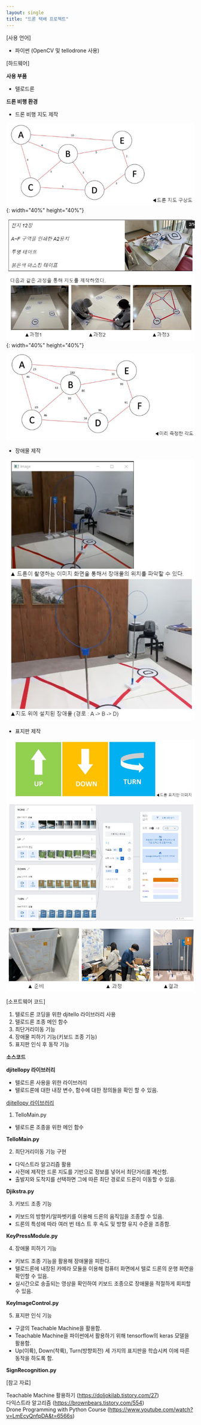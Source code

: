 ```yaml
---
layout: single
title: "드론 택배 프로젝트"
---
```


[사용 언어]
- 파이썬 (OpenCV 및 tellodrone 사용)

[하드웨어]

**사용 부품**
- 텔로드론
  
**드론 비행 환경**
- 드론 비행 지도 제작

![image](/assets/images/drone1.JPG){: width="40%" height="40%"}

![image](/assets/images/drone2.JPG){: width="40%" height="40%"}

![image](/assets/images/drone5.JPG)

- 장애물 제작

![image](/assets/images/drone7.JPG)

- 표지판 제작

![image](/assets/images/drone4.JPG)

![image](/assets/images/drone3.JPG)

[소프트웨어 코드]

1. 텔로드론 코딩을 위한 djitello 라이브러리 사용
2. 텔로드론 조종 메인 함수
3. 최단거리이동 기능
4. 장애물 피하기 기능(키보드 조종 기능)
5. 표지판 인식 후 동작 기능

  
**소스코드**

**djitellopy 라이브러리**
- 텔로드론 사용을 위한 라이브러리
- 텔로드론에 대한 내장 변수, 함수에 대한 정의들을 확인 할 수 있음.

[djitellopy 라이브러리](https://drive.google.com/drive/folders/1RXL1tzwaGRMX5EyVOPvvbALTX1poayOK?usp=drive_link)

1. TelloMain.py
- 텔로드론 조종을 위한 메인 함수

**TelloMain.py**
<script src="https://gist.github.com/minzero31/8322e36dc6499d11c991668661af012b.js"></script>

2.  최단거리이동 기능 구현
- 다익스트라 알고리즘 활용
- 사전에 제작한 드론 지도를 기반으로 정보를 넣어서 최단거리를 계산함.
- 출발지와 도착지를 선택하면 그에 따른 최단 경로로 드론이 이동할 수 있음.

**Djikstra.py**
<script
src="https://gist.github.com/minzero31/b22d2725d8b0f61c11fe576ba70801ee.js"></script>

3. 키보드 조종 기능
- 키보드의 방향키/알파벳키를 이용해 드론의 움직임을 조종할 수 있음.
- 드론의 특성에 따라 여러 번 테스 트 후 속도 및 방향 유지 수준을 조종함.

**KeyPressModule.py**
<script src="https://gist.github.com/minzero31/e9ad1ac826a4c0c939d4511cf4c65d56.js"></script>

4. 장애물 피하기 기능
- 키보드 조종 기능을 활용해 장애물을 피한다.
- 텔로드론에 내장된 카메라 모듈을 이용해 컴퓨터 화면에서 텔로 드론의 운행 화면을 확인할 수 있음.
- 실시간으로 송출되는 영상을 확인하여 키보드 조종으로 장애물을 적절하게 회피할 수 있음.

**KeyImageControl.py**
<script src="https://gist.github.com/minzero31/bf309463282397309cde0a2bb9c36625.js"></script>

5. 표지판 인식 기능
- 구글의 Teachable Machine을 활용함.
- Teachable Machine을 파이썬에서 활용하기 위해 tensorflow의 keras 모델을 활용함.
- Up(이륙), Down(착륙), Turn(방향회전) 세 가지의 표지판을 학습시켜 이에 따른 동작을 하도록 함.

**SignRecognition.py**
<script src="https://gist.github.com/minzero31/c017d3bf74190b638386b2a5edb97670.js"></script>


[참고 자료]  

Teachable Machine 활용하기 (<https://doljokilab.tistory.com/27>)  
다익스트라 알고리즘 (<https://brownbears.tistory.com/554>)  
Drone Programming with Python Course (<https://www.youtube.com/watch?v=LmEcyQnfpDA&t=6566s>) 





